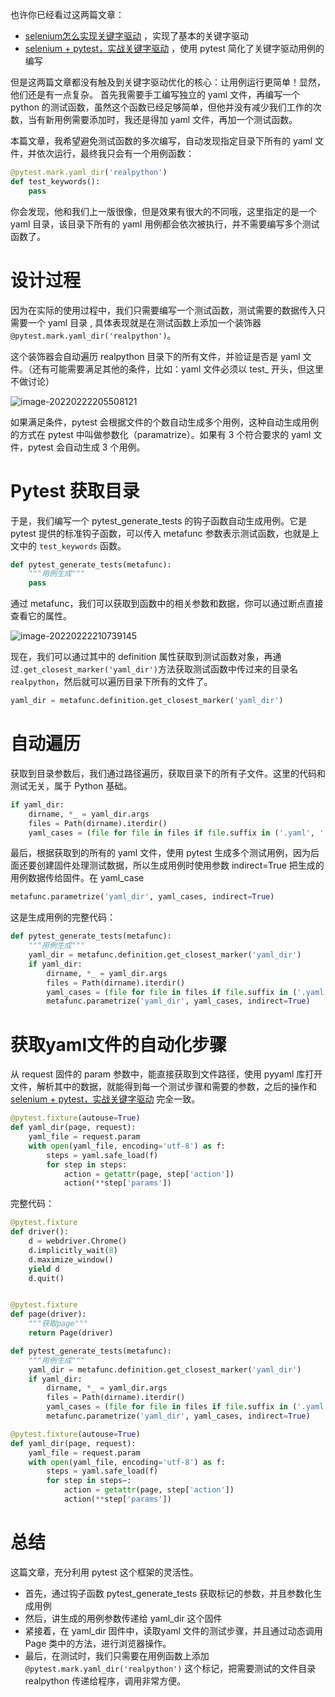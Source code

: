 也许你已经看过这两篇文章：
- [selenium怎么实现关键字驱动](https://blog.csdn.net/looker53/article/details/122830444) ，实现了基本的关键字驱动
- [selenium + pytest，实战关键字驱动](https://blog.csdn.net/looker53/article/details/122831500) ，使用 pytest 简化了关键字驱动用例的编写

但是这两篇文章都没有触及到关键字驱动优化的核心：让用例运行更简单！显然，他们还是有一点复杂。 首先我需要手工编写独立的 yaml 文件，再编写一个 python 的测试函数，虽然这个函数已经足够简单，但他并没有减少我们工作的次数，当有新用例需要添加时，我还是得加 yaml 文件，再加一个测试函数。

本篇文章，我希望避免测试函数的多次编写，自动发现指定目录下所有的 yaml 文件，并依次运行，最终我只会有一个用例函数：
```python
@pytest.mark.yaml_dir('realpython')
def test_keywords():
	pass
```
你会发现，他和我们上一版很像，但是效果有很大的不同哦，这里指定的是一个 yaml 目录，该目录下所有的 yaml 用例都会依次被执行，并不需要编写多个测试函数了。



# 设计过程

因为在实际的使用过程中，我们只需要编写一个测试函数，测试需要的数据传入只需要一个 yaml 目录 , 具体表现就是在测试函数上添加一个装饰器 `@pytest.mark.yaml_dir('realpython')`。



这个装饰器会自动遍历 realpython 目录下的所有文件，并验证是否是 yaml 文件。（还有可能需要满足其他的条件，比如：yaml 文件必须以 test_ 开头，但这里不做讨论）



![image-20220222205508121](https://yuztuchuang.oss-cn-beijing.aliyuncs.com/img/image-20220222205508121.png)



如果满足条件，pytest 会根据文件的个数自动生成多个用例，这种自动生成用例的方式在 pytest 中叫做参数化（paramatrize）。如果有 3 个符合要求的 yaml 文件，pytest 会自动生成 3 个用例。



# Pytest 获取目录

于是，我们编写一个 pytest_generate_tests 的钩子函数自动生成用例。它是 pytest 提供的标准钩子函数，可以传入 metafunc 参数表示测试函数，也就是上文中的 `test_keywords` 函数。

```python
def pytest_generate_tests(metafunc):
    """用例生成"""
    pass
```



通过 metafunc，我们可以获取到函数中的相关参数和数据，你可以通过断点直接查看它的属性。

![image-20220222210739145](https://yuztuchuang.oss-cn-beijing.aliyuncs.com/img/image-20220222210739145.png)



现在，我们可以通过其中的 definition 属性获取到测试函数对象，再通过`.get_closest_marker('yaml_dir')`方法获取测试函数中传过来的目录名`realpython`，然后就可以遍历目录下所有的文件了。

```python
yaml_dir = metafunc.definition.get_closest_marker('yaml_dir')
```



# 自动遍历

获取到目录参数后，我们通过路径遍历，获取目录下的所有子文件。这里的代码和测试无关，属于 Python 基础。

```python
if yaml_dir:
    dirname, *_ = yaml_dir.args
    files = Path(dirname).iterdir()
    yaml_cases = (file for file in files if file.suffix in ('.yaml', '.yml'))
```



最后，根据获取到的所有的 yaml 文件，使用 pytest 生成多个测试用例，因为后面还要创建固件处理测试数据，所以生成用例时使用参数 indirect=True 把生成的用例数据传给固件。在 yaml_case

```python
metafunc.parametrize('yaml_dir', yaml_cases, indirect=True)
```





这是生成用例的完整代码：

```python
def pytest_generate_tests(metafunc):
    """用例生成"""
    yaml_dir = metafunc.definition.get_closest_marker('yaml_dir')
    if yaml_dir:
        dirname, *_ = yaml_dir.args
        files = Path(dirname).iterdir()
        yaml_cases = (file for file in files if file.suffix in ('.yaml', '.yml'))
        metafunc.parametrize('yaml_dir', yaml_cases, indirect=True)
```





# 获取yaml文件的自动化步骤

从 request 固件的 param 参数中，能直接获取到文件路径，使用 pyyaml 库打开文件，解析其中的数据，就能得到每一个测试步骤和需要的参数，之后的操作和 [selenium + pytest，实战关键字驱动](https://blog.csdn.net/looker53/article/details/122831500)  完全一致。

```python
@pytest.fixture(autouse=True)
def yaml_dir(page, request):
    yaml_file = request.param
    with open(yaml_file, encoding='utf-8') as f:
        steps = yaml.safe_load(f)
        for step in steps:
            action = getattr(page, step['action'])
            action(**step['params'])
```





完整代码：

```python
@pytest.fixture
def driver():
    d = webdriver.Chrome()
    d.implicitly_wait(8)
    d.maximize_window()
    yield d
    d.quit()


@pytest.fixture
def page(driver):
    """获取page"""
    return Page(driver)

def pytest_generate_tests(metafunc):
    """用例生成"""
    yaml_dir = metafunc.definition.get_closest_marker('yaml_dir')
    if yaml_dir:
        dirname, *_ = yaml_dir.args
        files = Path(dirname).iterdir()
        yaml_cases = (file for file in files if file.suffix in ('.yaml', '.yml'))
        metafunc.parametrize('yaml_dir', yaml_cases, indirect=True)

@pytest.fixture(autouse=True)
def yaml_dir(page, request):
    yaml_file = request.param
    with open(yaml_file, encoding='utf-8') as f:
        steps = yaml.safe_load(f)
        for step in steps—:
            action = getattr(page, step['action'])
            action(**step['params'])
```



# 总结

这篇文章，充分利用 pytest 这个框架的灵活性。

- 首先，通过钩子函数 pytest_generate_tests 获取标记的参数，并且参数化生成用例
- 然后，讲生成的用例参数传递给 yaml_dir 这个固件
- 紧接着，在 yaml_dir 固件中，读取yaml 文件的测试步骤，并且通过动态调用 Page 类中的方法，进行浏览器操作。
- 最后，在测试时，我们只需要在用例函数上添加 `@pytest.mark.yaml_dir('realpython')` 这个标记，把需要测试的文件目录 realpython 传递给程序，调用非常方便。